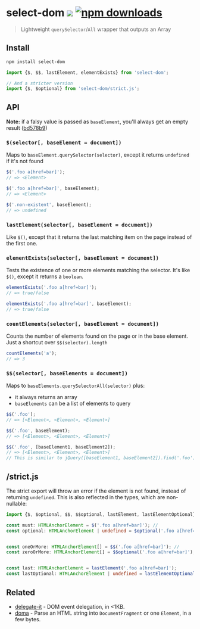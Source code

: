 # select-dom [![][badge-gzip]][link-npm] [![npm downloads][badge-downloads]][link-npm]

[badge-gzip]: https://img.shields.io/bundlephobia/minzip/select-dom.svg?label=gzipped
[badge-downloads]: https://img.shields.io/npm/dt/select-dom.svg
[link-npm]: https://www.npmjs.com/package/select-dom

> Lightweight `querySelector`/`All` wrapper that outputs an Array

## Install

```bash
npm install select-dom
```

```js
import {$, $$, lastElement, elementExists} from 'select-dom';

// And a stricter version
import {$, $optional} from 'select-dom/strict.js';
```

## API

**Note:** if a falsy value is passed as `baseElement`, you'll always get an empty result ([bd578b9](https://github.com/fregante/select-dom/commit/bd578b975e35d9f802cb43a900a6d3c83095c76a))

### `$(selector[, baseElement = document])`

Maps to `baseElement.querySelector(selector)`, except it returns `undefined` if it's not found
```js
$('.foo a[href=bar]');
// => <Element>

$('.foo a[href=bar]', baseElement);
// => <Element>

$('.non-existent', baseElement);
// => undefined
```

### `lastElement(selector[, baseElement = document])`

Like `$()`, except that it returns the last matching item on the page instead of the first one.

### `elementExists(selector[, baseElement = document])`

Tests the existence of one or more elements matching the selector. It's like `$()`, except it returns a `boolean`.

```js
elementExists('.foo a[href=bar]');
// => true/false

elementExists('.foo a[href=bar]', baseElement);
// => true/false
```

### `countElements(selector[, baseElement = document])`

Counts the number of elements found on the page or in the base element. Just a shortcut over `$$(selector).length`

```js
countElements('a');
// => 3
```

### `$$(selector[, baseElements = document])`

Maps to `baseElements.querySelectorAll(selector)` plus:

- it always returns an array
- `baseElements` can be a list of elements to query

```js
$$('.foo');
// => [<Element>, <Element>, <Element>]

$$('.foo', baseElement);
// => [<Element>, <Element>, <Element>]

$$('.foo', [baseElement1, baseElement2]);
// => [<Element>, <Element>, <Element>]
// This is similar to jQuery([baseElement1, baseElement2]).find('.foo')
```

## /strict.js

The strict export will throw an error if the element is not found, instead of returning `undefined`. This is also reflected in the types, which are non-nullable:

```ts
import {$, $optional, $$, $$optional, lastElement, lastElementOptional} from 'select-dom/strict.js';

const must: HTMLAnchorElement = $('.foo a[href=bar]'); //
const optional: HTMLAnchorElement | undefined = $optional('.foo a[href=bar]');


const oneOrMore: HTMLAnchorElement[] = $$('.foo a[href=bar]'); //
const zeroOrMore: HTMLAnchorElement[] = $$optional('.foo a[href=bar]');


const last: HTMLAnchorElement = lastElement('.foo a[href=bar]');
const lastOptional: HTMLAnchorElement | undefined = lastElementOptional('.foo a[href=bar]');
```

## Related

- [delegate-it](https://github.com/fregante/delegate-it) - DOM event delegation, in <1KB.
- [doma](https://github.com/fregante/doma) - Parse an HTML string into `DocumentFragment` or one `Element`, in a few bytes.
